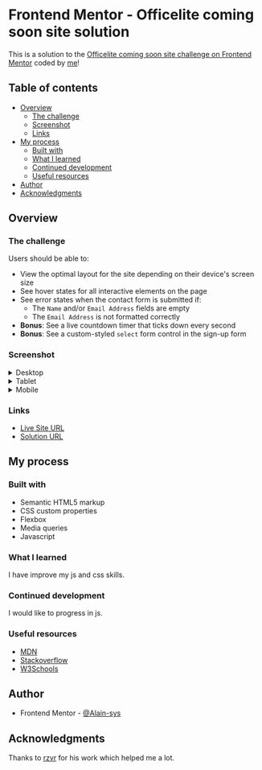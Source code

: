 # Frontend Mentor - Officelite coming soon site solution

This is a solution to the [Officelite coming soon site challenge on Frontend Mentor](https://www.frontendmentor.io/challenges/officelite-coming-soon-site-M4DIPNz8g) coded by [me](https://github.com/Alain-sys)!
## Table of contents

- [Overview](#overview)
  - [The challenge](#the-challenge)
  - [Screenshot](#screenshot)
  - [Links](#links)
- [My process](#my-process)
  - [Built with](#built-with)
  - [What I learned](#what-i-learned)
  - [Continued development](#continued-development)
  - [Useful resources](#useful-resources)
- [Author](#author)
- [Acknowledgments](#acknowledgments)

## Overview

### The challenge

Users should be able to:

- View the optimal layout for the site depending on their device's screen size
- See hover states for all interactive elements on the page
- See error states when the contact form is submitted if:
  - The `Name` and/or `Email Address` fields are empty
  - The `Email Address` is not formatted correctly
- **Bonus**: See a live countdown timer that ticks down every second
- **Bonus**: See a custom-styled `select` form control in the sign-up form

### Screenshot

<details>
  <summary>Desktop</summary>
  <p align="center">
  <img src="img/Desktop-officelite-coming-soon-site.png" alt=""/>
  <img src="img/Desktop-officelite-coming-soon-site-sign-up.png" alt=""/>
  </p>
</details>

<details>
  <summary>Tablet</summary>
  <p align="center">
    <img src="img/Tablet-officelite-coming-soon-site.png" alt=""/>
    <img src="img/Tablet-officelite-coming-soon-site-sign-up.png" alt=""/>
  </p>
</details>

<details>
  <summary>Mobile</summary>
  <p align="center">
    <img src="img/Mobile-officelite-coming-soon-site.png" alt=""/>
    <img src="img/Mobile-officelite-coming-soon-site-sign-up.png" alt=""/>
  </p>
</details>


### Links

- [Live Site URL](https://alain-sys.github.io/Officelite-coming-soon-site/)
- [Solution URL](https://www.frontendmentor.io/solutions)

## My process

### Built with

- Semantic HTML5 markup
- CSS custom properties
- Flexbox
- Media queries
- Javascript

### What I learned

I have improve my js and css skills.

### Continued development

I would like to progress in js.

### Useful resources

- [MDN](https://developer.mozilla.org/fr/)
- [Stackoverflow](https://stackoverflow.com/) 
- [W3Schools](https://www.w3schools.com/) 

## Author

- Frontend Mentor - [@Alain-sys](https://www.frontendmentor.io/profile/Alain-sys)

## Acknowledgments

Thanks to [rzvr](https://github.com/rzvr) for his work which helped me a lot.
